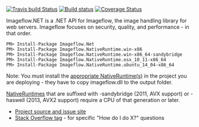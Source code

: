 [![Travis build Status](https://travis-ci.org/imazen/imageflow-dotnet.svg?branch=master)](https://travis-ci.org/imazen/imageflow-dotnet)
[![Build status](https://ci.appveyor.com/api/projects/status/vqfofqe3bwqwdu4a?svg=true)](https://ci.appveyor.com/project/imazen/imageflow-dotnet)
[![Coverage Status](https://codecov.io/gh/imazen/imageflow-dotnet/branch/master/graph/badge.svg)](https://codecov.io/gh/imazen/imageflow-dotnet)


Imageflow.NET is a .NET API for Imageflow, the image handling library for web servers. Imageflow focuses on security, quality, and performance - in that order.


```
PM> Install-Package Imageflow.Net
PM> Install-Package Imageflow.NativeRuntime.win-x86 
PM> Install-Package Imageflow.NativeRuntime.win-x86_64-sandybridge 
PM> Install-Package Imageflow.NativeRuntime.osx_10_11-x86_64
PM> Install-Package Imageflow.NativeRuntime.ubuntu_14_04-x86_64 
```

Note: You must install the [appropriate NativeRuntime(s)](https://www.nuget.org/packages?q=Imageflow.NativeRuntime) in the project you are deploying - they have to copy imageflow.dll to the output folder. 

[NativeRuntimes](https://www.nuget.org/packages?q=Imageflow.NativeRuntime) that are suffixed with -sandybridge (2011, AVX support) or -haswell (2013, AVX2 support) require a CPU of that generation or later. 


* [Project source and issue site](https://github.com/imazen/imageflow-dotnet)
* [Stack Overflow tag](http://stackoverflow.com/questions/tagged/imageflow.net) - for specific "How do I do X?" questions